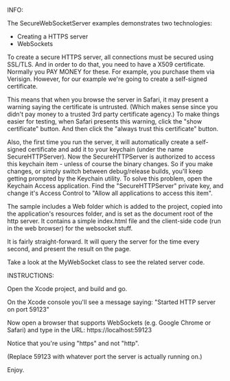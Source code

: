 INFO:

The SecureWebSocketServer examples demonstrates two technologies:
- Creating a HTTPS server
- WebSockets

To create a secure HTTPS server, all connections must be secured using SSL/TLS.
And in order to do that, you need to have a X509 certificate.
Normally you PAY MONEY for these.
For example, you purchase them via Verisign.
However, for our example we're going to create a self-signed certificate.

This means that when you browse the server in Safari, it may present a warning saying the certificate is untrusted. (Which makes sense since you didn't pay money to a trusted 3rd party certificate agency.) To make things easier for testing, when Safari presents this warning, click the "show certificate" button.  And then click the "always trust this certificate" button.

Also, the first time you run the server, it will automatically create a self-signed certificate and add it to your keychain (under the name SecureHTTPServer). Now the SecureHTTPServer is authorized to access this keychain item - unless of course the binary changes. So if you make changes, or simply switch between debug/release builds, you'll keep getting prompted by the Keychain utility. To solve this problem, open the Keychain Access application. Find the "SecureHTTPServer" private key, and change it's Access Control to "Allow all applications to access this item".

The sample includes a Web folder which is added to the project, copied into the application's resources folder, and is set as the document root of the http server. It contains a simple index.html file and the client-side code (run in the web browser) for the websocket stuff.

It is fairly straight-forward. It will query the server for the time every second, and present the result on the page.

Take a look at the MyWebSocket class to see the related server code.

INSTRUCTIONS:

Open the Xcode project, and build and go.

On the Xcode console you'll see a message saying:
"Started HTTP server on port 59123"

Now open a browser that supports WebSockets (e.g. Google Chrome or Safari)
and type in the URL:
https://localhost:59123

Notice that you're using "https" and not "http".

(Replace 59123 with whatever port the server is actually running on.)

Enjoy.